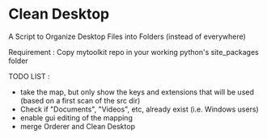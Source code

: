 # Clean Desktop
A Script to Organize Desktop Files into Folders (instead of everywhere)


Requirement : 
Copy mytoolkit repo in your working python's site_packages folder

TODO LIST :

- take the map, but only show the keys and extensions that will be used (based on a first scan of the src dir)
- Check if "Documents", "Videos", etc, already exist (i.e. Windows users)
- enable gui editing of the mapping
- merge Orderer and Clean Desktop